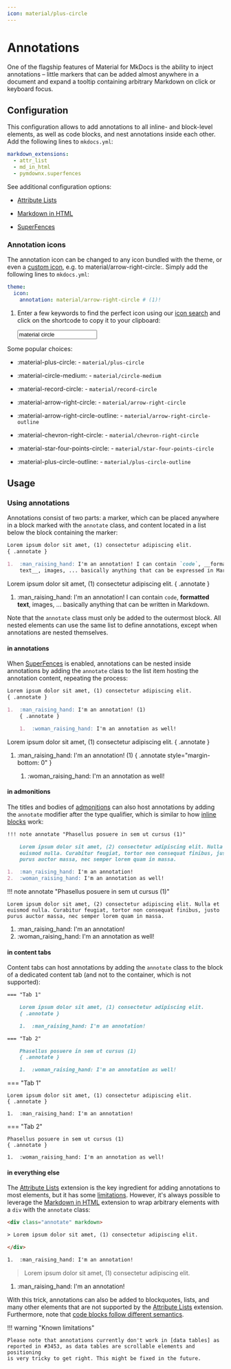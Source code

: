 ```yaml
---
icon: material/plus-circle
---
```


# Annotations

One of the flagship features of Material for MkDocs is the ability to inject
annotations – little markers that can be added almost anywhere in a document
and expand a tooltip containing arbitrary Markdown on click or keyboard focus.

## Configuration

This configuration allows to add annotations to all inline- and block-level
elements, as well as code blocks, and nest annotations inside each other. Add
the following lines to `mkdocs.yml`:

``` yaml
markdown_extensions:
  - attr_list
  - md_in_html
  - pymdownx.superfences
```

See additional configuration options:

- [Attribute Lists]
- [Markdown in HTML]
- [SuperFences]

  [Attribute Lists]: ../../documentation/setup/extensions/python-markdown.md#attribute-lists
  [Markdown in HTML]: ../../documentation/setup/extensions/python-markdown.md#markdown-in-html
  [SuperFences]: ../../documentation/setup/extensions/python-markdown-extensions.md#superfences

### Annotation icons

<!-- md:version 9.2.0 -->

The annotation icon can be changed to any icon bundled with the theme, or even
a [custom icon], e.g. to material/arrow-right-circle:. Simply add the following
lines to `mkdocs.yml`:

``` yaml
theme:
  icon:
    annotation: material/arrow-right-circle # (1)!
```

1.  Enter a few keywords to find the perfect icon using our [icon search] and
    click on the shortcode to copy it to your clipboard:

    <div class="mdx-iconsearch" data-mdx-component="iconsearch">
      <input class="md-input md-input--stretch mdx-iconsearch__input" placeholder="Search icon" data-mdx-component="iconsearch-query" value="material circle" />
      <div class="mdx-iconsearch-result" data-mdx-component="iconsearch-result" data-mdx-mode="file">
        <div class="mdx-iconsearch-result__meta"></div>
        <ol class="mdx-iconsearch-result__list"></ol>
      </div>
    </div>

Some popular choices:

- :material-plus-circle: - `material/plus-circle`
- :material-circle-medium: - `material/circle-medium`
- :material-record-circle: - `material/record-circle`
- :material-arrow-right-circle: - `material/arrow-right-circle`
- :material-arrow-right-circle-outline: - `material/arrow-right-circle-outline`
- :material-chevron-right-circle: - `material/chevron-right-circle`
- :material-star-four-points-circle: - `material/star-four-points-circle`
- :material-plus-circle-outline: - `material/plus-circle-outline`

  [custom icon]: ../../documentation/setup/changing-the-logo-and-icons.md#additional-icons
  [icon search]: icons-emojis.md#search

## Usage

### Using annotations

<!-- md:version 9.2.0 -->
<!-- md:flag experimental -->

Annotations consist of two parts: a marker, which can be placed anywhere in
a block marked with the `annotate` class, and content located in a list below
the block containing the marker:

``` markdown title="Text with annotations"
Lorem ipsum dolor sit amet, (1) consectetur adipiscing elit.
{ .annotate }

1.  :man_raising_hand: I'm an annotation! I can contain `code`, __formatted
    text__, images, ... basically anything that can be expressed in Markdown.
```

<div class="result" markdown>

Lorem ipsum dolor sit amet, (1) consectetur adipiscing elit.
{ .annotate }

1.  :man_raising_hand: I'm an annotation! I can contain `code`, __formatted
    text__, images, ... basically anything that can be written in Markdown.

</div>

Note that the `annotate` class must only be added to the outermost block. All
nested elements can use the same list to define annotations, except when
annotations are nested themselves.

#### in annotations

When [SuperFences] is enabled, annotations can be nested inside annotations by
adding the `annotate` class to the list item hosting the annotation content,
repeating the process:

``` markdown title="Text with nested annotations"
Lorem ipsum dolor sit amet, (1) consectetur adipiscing elit.
{ .annotate }

1.  :man_raising_hand: I'm an annotation! (1)
    { .annotate }

    1.  :woman_raising_hand: I'm an annotation as well!
```

<div class="result" markdown>

Lorem ipsum dolor sit amet, (1) consectetur adipiscing elit.
{ .annotate }

1.  :man_raising_hand: I'm an annotation! (1)
    { .annotate style="margin-bottom: 0" }

    1.  :woman_raising_hand: I'm an annotation as well!

</div>

#### in admonitions

The titles and bodies of [admonitions] can also host annotations by adding the
`annotate` modifier after the type qualifier, which is similar to how
[inline blocks] work:

``` markdown title="Admonition with annotations"
!!! note annotate "Phasellus posuere in sem ut cursus (1)"

    Lorem ipsum dolor sit amet, (2) consectetur adipiscing elit. Nulla et
    euismod nulla. Curabitur feugiat, tortor non consequat finibus, justo
    purus auctor massa, nec semper lorem quam in massa.

1.  :man_raising_hand: I'm an annotation!
2.  :woman_raising_hand: I'm an annotation as well!
```

<div class="result" markdown>

!!! note annotate "Phasellus posuere in sem ut cursus (1)"

    Lorem ipsum dolor sit amet, (2) consectetur adipiscing elit. Nulla et
    euismod nulla. Curabitur feugiat, tortor non consequat finibus, justo
    purus auctor massa, nec semper lorem quam in massa.

1.  :man_raising_hand: I'm an annotation!
2.  :woman_raising_hand: I'm an annotation as well!

</div>

  [admonitions]: admonitions.md
  [inline blocks]: admonitions.md#inline-blocks

#### in content tabs

Content tabs can host annotations by adding the `annotate` class to the block
of a dedicated content tab (and not to the container, which is not supported):

``` markdown title="Content tabs with annotations"
=== "Tab 1"

    Lorem ipsum dolor sit amet, (1) consectetur adipiscing elit.
    { .annotate }

    1.  :man_raising_hand: I'm an annotation!

=== "Tab 2"

    Phasellus posuere in sem ut cursus (1)
    { .annotate }

    1.  :woman_raising_hand: I'm an annotation as well!
```

<div class="result" markdown>

=== "Tab 1"

    Lorem ipsum dolor sit amet, (1) consectetur adipiscing elit.
    { .annotate }

    1.  :man_raising_hand: I'm an annotation!

=== "Tab 2"

    Phasellus posuere in sem ut cursus (1)
    { .annotate }

    1.  :woman_raising_hand: I'm an annotation as well!

</div>

#### in everything else

The [Attribute Lists] extension is the key ingredient for adding annotations to
most elements, but it has some [limitations]. However, it's always possible to
leverage the [Markdown in HTML] extension to wrap arbitrary elements with a
`div` with the `annotate` class:

```` html title="HTML with annotations"
<div class="annotate" markdown>

> Lorem ipsum dolor sit amet, (1) consectetur adipiscing elit.

</div>

1.  :man_raising_hand: I'm an annotation!
````

<div class="result" markdown>
  <div class="annotate" markdown>

> Lorem ipsum dolor sit amet, (1) consectetur adipiscing elit.

  </div>

1.  :man_raising_hand: I'm an annotation!

</div>

With this trick, annotations can also be added to blockquotes, lists, and many
other elements that are not supported by the [Attribute Lists] extension.
Furthermore, note that [code blocks follow different semantics].

!!! warning "Known limitations"

    Please note that annotations currently don't work in [data tables] as
    reported in #3453, as data tables are scrollable elements and positioning
    is very tricky to get right. This might be fixed in the future.

  [limitations]: https://python-markdown.github.io/extensions/attr_list/#limitations
  [code blocks follow different semantics]: code-blocks.md#adding-annotations
  [data tables]: data-tables.md
